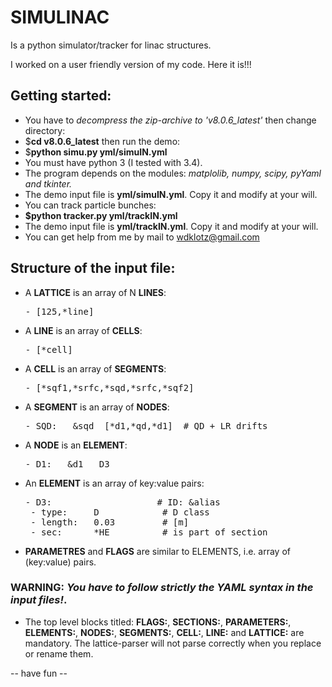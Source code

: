 # SIMULINAC
Is a python simulator/tracker for linac structures.

I worked on a user friendly version of my code. Here it is!!!

## Getting started:
* You have to _decompress the zip-archive to 'v8.0.6_latest'_ then change directory:
* $**cd v8.0.6_latest** then run the demo:
* $**python simu.py yml/simuIN.yml**
* You must have python 3 (I tested with 3.4).
* The program depends on the modules: _matplolib, numpy, scipy, pyYaml and tkinter._
* The demo input file is **yml/simuIN.yml**. Copy it and modify at your will.
* You can track particle bunches:
* **$python tracker.py yml/trackIN.yml**
* The demo input file is **yml/trackIN.yml**. Copy it and modify at your will.
* You can get help from me by mail to wdklotz@gmail.com
## Structure of the input file:
* A **LATTICE** is an array of N **LINES**:
  <pre>- [125,*line]</pre>
* A **LINE** is an array of **CELLS**:
  <pre>- [*cell]</pre>
*  A **CELL** is an array of **SEGMENTS**:
   <pre>- [*sqf1,*srfc,*sqd,*srfc,*sqf2]</pre>
* A **SEGMENT** is an array of **NODES**: 
  <pre>- SQD:   &sqd  [*d1,*qd,*d1]  # QD + LR drifts</pre>
* A **NODE** is an **ELEMENT**: 
  <pre>- D1:   &d1   D3</pre>
* An **ELEMENT** is an array of key:value pairs:     
  <pre>- D3:                    # ID: &alias
   - type:     D            # D class
   - length:   0.03         # [m]
   - sec:      *HE          # is part of section</pre>
* **PARAMETRES** and **FLAGS** are similar to ELEMENTS, i.e. array of (key:value) pairs.

### WARNING: _You have to follow strictly the YAML syntax in the input files!_. 
* The top level blocks titled: **FLAGS:**, **SECTIONS:**, **PARAMETERS:**, **ELEMENTS:**, **NODES:**, **SEGMENTS:**, **CELL:**, **LINE:** and **LATTICE:** are mandatory. The lattice-parser will not parse correctly when you replace or rename them.

-- have fun --
